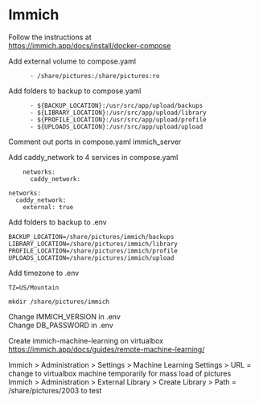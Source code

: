 # Immich

Follow the instructions at  
https://immich.app/docs/install/docker-compose  

Add external volume to compose.yaml  

~~~
      - /share/pictures:/share/pictures:ro
~~~

Add folders to backup to compose.yaml  

~~~
      - ${BACKUP_LOCATION}:/usr/src/app/upload/backups
      - ${LIBRARY_LOCATION}:/usr/src/app/upload/library
      - ${PROFILE_LOCATION}:/usr/src/app/upload/profile
      - ${UPLOADS_LOCATION}:/usr/src/app/upload/upload
~~~

Comment out ports in compose.yaml immich_server  

Add caddy_network to 4 services in compose.yaml  

~~~
    networks:
      caddy_network:
~~~

~~~
networks:
  caddy_network:
    external: true
~~~

Add folders to backup to .env  

~~~
BACKUP_LOCATION=/share/pictures/immich/backups
LIBRARY_LOCATION=/share/pictures/immich/library
PROFILE_LOCATION=/share/pictures/immich/profile 
UPLOADS_LOCATION=/share/pictures/immich/upload
~~~

Add timezone to .env  

~~~
TZ=US/Mountain
~~~

~~~
mkdir /share/pictures/immich
~~~

Change IMMICH_VERSION in .env  
Change DB_PASSWORD in .env  

Create immich-machine-learning on virtualbox  
https://immich.app/docs/guides/remote-machine-learning/  

Immich > Administration > Settings > Machine Learning Settings > URL = change to virtualbox machine temporarily for mass load of pictures  
Immich > Administration > External Library > Create Library > Path = /share/pictures/2003 to test  
